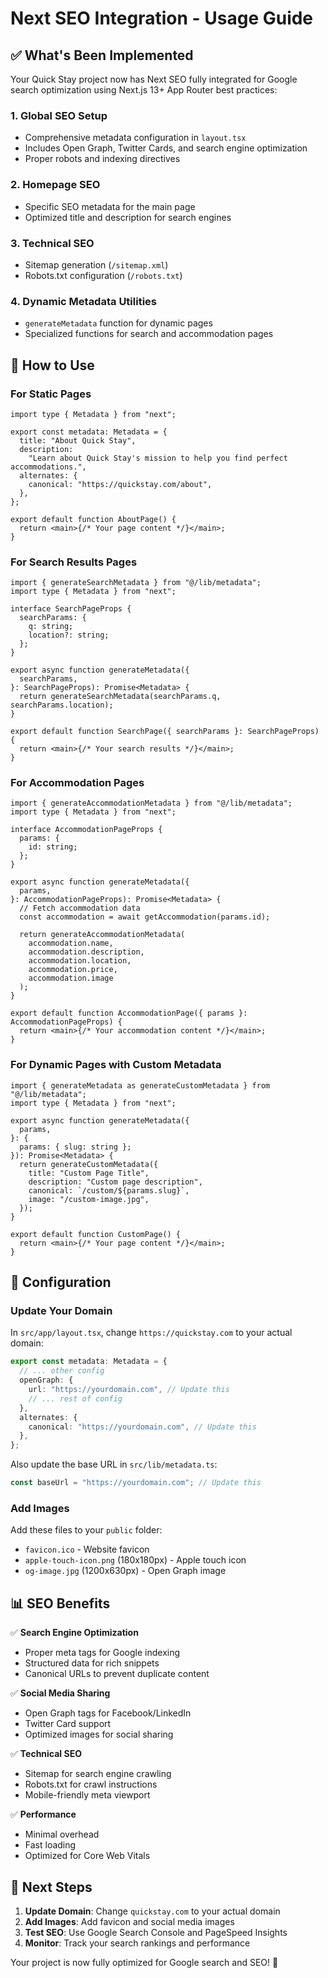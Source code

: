 # Next SEO Integration - Usage Guide

## ✅ What's Been Implemented

Your Quick Stay project now has Next SEO fully integrated for Google search optimization using Next.js 13+ App Router best practices:

### 1. **Global SEO Setup**

- Comprehensive metadata configuration in `layout.tsx`
- Includes Open Graph, Twitter Cards, and search engine optimization
- Proper robots and indexing directives

### 2. **Homepage SEO**

- Specific SEO metadata for the main page
- Optimized title and description for search engines

### 3. **Technical SEO**

- Sitemap generation (`/sitemap.xml`)
- Robots.txt configuration (`/robots.txt`)

### 4. **Dynamic Metadata Utilities**

- `generateMetadata` function for dynamic pages
- Specialized functions for search and accommodation pages

## 🚀 How to Use

### For Static Pages

```tsx
import type { Metadata } from "next";

export const metadata: Metadata = {
  title: "About Quick Stay",
  description:
    "Learn about Quick Stay's mission to help you find perfect accommodations.",
  alternates: {
    canonical: "https://quickstay.com/about",
  },
};

export default function AboutPage() {
  return <main>{/* Your page content */}</main>;
}
```

### For Search Results Pages

```tsx
import { generateSearchMetadata } from "@/lib/metadata";
import type { Metadata } from "next";

interface SearchPageProps {
  searchParams: {
    q: string;
    location?: string;
  };
}

export async function generateMetadata({
  searchParams,
}: SearchPageProps): Promise<Metadata> {
  return generateSearchMetadata(searchParams.q, searchParams.location);
}

export default function SearchPage({ searchParams }: SearchPageProps) {
  return <main>{/* Your search results */}</main>;
}
```

### For Accommodation Pages

```tsx
import { generateAccommodationMetadata } from "@/lib/metadata";
import type { Metadata } from "next";

interface AccommodationPageProps {
  params: {
    id: string;
  };
}

export async function generateMetadata({
  params,
}: AccommodationPageProps): Promise<Metadata> {
  // Fetch accommodation data
  const accommodation = await getAccommodation(params.id);

  return generateAccommodationMetadata(
    accommodation.name,
    accommodation.description,
    accommodation.location,
    accommodation.price,
    accommodation.image
  );
}

export default function AccommodationPage({ params }: AccommodationPageProps) {
  return <main>{/* Your accommodation content */}</main>;
}
```

### For Dynamic Pages with Custom Metadata

```tsx
import { generateMetadata as generateCustomMetadata } from "@/lib/metadata";
import type { Metadata } from "next";

export async function generateMetadata({
  params,
}: {
  params: { slug: string };
}): Promise<Metadata> {
  return generateCustomMetadata({
    title: "Custom Page Title",
    description: "Custom page description",
    canonical: `/custom/${params.slug}`,
    image: "/custom-image.jpg",
  });
}

export default function CustomPage() {
  return <main>{/* Your page content */}</main>;
}
```

## 🔧 Configuration

### Update Your Domain

In `src/app/layout.tsx`, change `https://quickstay.com` to your actual domain:

```typescript
export const metadata: Metadata = {
  // ... other config
  openGraph: {
    url: "https://yourdomain.com", // Update this
    // ... rest of config
  },
  alternates: {
    canonical: "https://yourdomain.com", // Update this
  },
};
```

Also update the base URL in `src/lib/metadata.ts`:

```typescript
const baseUrl = "https://yourdomain.com"; // Update this
```

### Add Images

Add these files to your `public` folder:

- `favicon.ico` - Website favicon
- `apple-touch-icon.png` (180x180px) - Apple touch icon
- `og-image.jpg` (1200x630px) - Open Graph image

## 📊 SEO Benefits

✅ **Search Engine Optimization**

- Proper meta tags for Google indexing
- Structured data for rich snippets
- Canonical URLs to prevent duplicate content

✅ **Social Media Sharing**

- Open Graph tags for Facebook/LinkedIn
- Twitter Card support
- Optimized images for social sharing

✅ **Technical SEO**

- Sitemap for search engine crawling
- Robots.txt for crawl instructions
- Mobile-friendly meta viewport

✅ **Performance**

- Minimal overhead
- Fast loading
- Optimized for Core Web Vitals

## 🎯 Next Steps

1. **Update Domain**: Change `quickstay.com` to your actual domain
2. **Add Images**: Add favicon and social media images
3. **Test SEO**: Use Google Search Console and PageSpeed Insights
4. **Monitor**: Track your search rankings and performance

Your project is now fully optimized for Google search and SEO! 🚀
